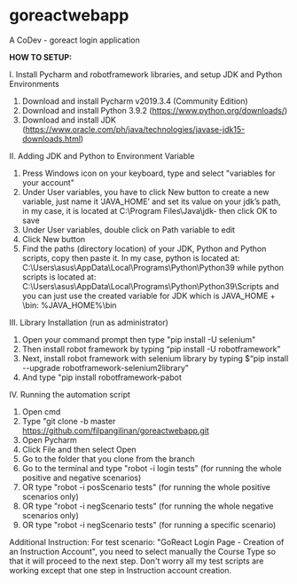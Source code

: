 # goreactwebapp
A CoDev - goreact login application

**HOW TO SETUP:**

I. Install Pycharm and robotframework libraries, and setup JDK and Python Environments
1. Download and install Pycharm v2019.3.4 (Community Edition)
2. Download and install Python 3.9.2 (https://www.python.org/downloads/)
3. Download and install JDK (https://www.oracle.com/ph/java/technologies/javase-jdk15-downloads.html)


II. Adding JDK and Python to Environment Variable
1. Press Windows icon on your keyboard, type and select "variables for your account"
2. Under User variables, you have to click New button to create a new variable, just name it ‘JAVA_HOME’ and set its value on your jdk’s path, in my case, it is located at C:\Program Files\Java\jdk- then click OK to save
3. Under User variables, double click on Path variable to edit
4. Click New button
5. Find the paths (directory location) of your JDK, Python and Python scripts, copy then paste it. In my case, python is located at: C:\Users\asus\AppData\Local\Programs\Python\Python39 while python scripts is located at: C:\Users\asus\AppData\Local\Programs\Python\Python39\Scripts and you can just use the created variable for JDK which is JAVA_HOME + \bin: %JAVA_HOME%\bin


III. Library Installation (run as administrator)
1. Open your command prompt then type "pip install -U selenium"
2. Then install robot framework by typing “pip install -U robotframework”
3. Next, install robot framework with selenium library by typing $“pip install --upgrade robotframework-selenium2library"
4. And type "pip install robotframework-pabot


IV. Running the automation script
1. Open cmd
2. Type "git clone -b master https://github.com/filpangilinan/goreactwebapp.git
3. Open Pycharm
4. Click File and then select Open
5. Go to the folder that you clone from the branch
6. Go to the terminal and type "robot -i login tests" (for running the whole positive and negative scenarios) 
7.  OR type "robot -i posScenario tests" (for running the whole positive scenarios only)
8.  OR type "robot -i negScenario tests" (for running the whole negative scenarios only)
9. OR type "robot -i negScenario<number> tests" (for running a specific scenario)


Additional Instruction:
 For test scenario: "GoReact Login Page - Creation of an Instruction Account", you need to select manually the Course Type so that it will proceed to the next step. 
 Don't worry all my test scripts are working except that one step in Instruction account creation.
